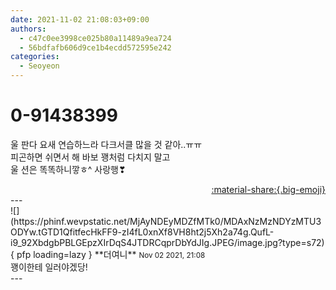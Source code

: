 ```yaml
---
date: 2021-11-02 21:08:03+09:00
authors:
  - c47c0ee3998ce025b80a11489a9ea724
  - 56bdfafb606d9ce1b4ecdd572595e242
categories:
  - Seoyeon
---
```


# 0-91438399

<div class="post-container" markdown="1">
<div class="content-container md-sidebar__scrollwrap" markdown="1">

울 판다 요새 연습하느라 다크서클 많을 것 같아..ㅠㅠ<br>피곤하면 쉬면서 해 바보 꽹처럼 다치지 말고 <br>울 션은 똑똑하니깧ㅎ^ 사랑행❣

</div>
</div>

<div style="text-align: right;" markdown="1">
<a href="https://weverse.io/fromis9/fanpost/0-91438399" style="text-align: right;">:material-share:{.big-emoji}</a>
</div>
---

<div class="comments-container md-sidebar__scrollwrap" markdown="1">
<div class="comment" markdown="1">
<div class='id-container' markdown="1">
![](https://phinf.wevpstatic.net/MjAyNDEyMDZfMTk0/MDAxNzMzNDYzMTU3ODYw.tGTD1QfitfecHkFF9-zI4fL0xnXf8VH8ht2j5Xh2a74g.QufL-i9_92XbdgbPBLGEpzXIrDqS4JTDRCqprDbYdJIg.JPEG/image.jpg?type=s72){ pfp loading=lazy }
**<span class="artist">더여니</span>** <small>Nov 02 2021, 21:08</small><br>
</div>
<div class='comment-body' markdown="1">
 꽹이한테 일러야겠당!
</div>
</div>
</div>
---
